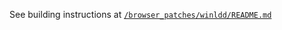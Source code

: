 See building instructions at [`/browser_patches/winldd/README.md`](../../../browser_patches/winldd/README.md)

